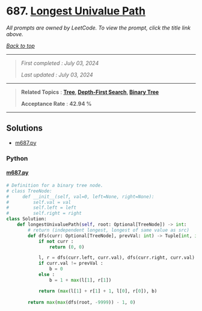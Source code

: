 # 687. [Longest Univalue Path](<https://leetcode.com/problems/longest-univalue-path>)

*All prompts are owned by LeetCode. To view the prompt, click the title link above.*

*[Back to top](<../README.md>)*

------

> *First completed : July 03, 2024*
>
> *Last updated : July 03, 2024*

------

> **Related Topics** : **[Tree](<by_topic/Tree.md>), [Depth-First Search](<by_topic/Depth-First Search.md>), [Binary Tree](<by_topic/Binary Tree.md>)**
>
> **Acceptance Rate** : **42.94 %**

------

## Solutions

- [m687.py](<../my-submissions/m687.py>)
### Python
#### [m687.py](<../my-submissions/m687.py>)
```Python
# Definition for a binary tree node.
# class TreeNode:
#     def __init__(self, val=0, left=None, right=None):
#         self.val = val
#         self.left = left
#         self.right = right
class Solution:
    def longestUnivaluePath(self, root: Optional[TreeNode]) -> int:
        # return (independent longest, longest of same value as src)
        def dfs(curr: Optional[TreeNode], prevVal: int) -> Tuple[int, int] :
            if not curr :
                return (0, 0)

            l, r = dfs(curr.left, curr.val), dfs(curr.right, curr.val)
            if curr.val != prevVal :
                b = 0
            else :
                b = 1 + max(l[1], r[1])

            return (max(l[1] + r[1] + 1, l[0], r[0]), b)
        
        return max(max(dfs(root, -9999)) - 1, 0)
```

